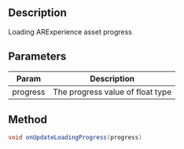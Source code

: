 ## Description

Loading ARExperience asset progress

## Parameters

| Param    | Description                      |
| -------- | -------------------------------- |
| progress | The progress value of float type |

## Method

```cs
void onUpdateLoadingProgress(progress)
```
